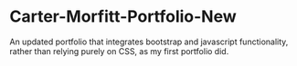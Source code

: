 # Carter-Morfitt-Portfolio-New
An updated portfolio that integrates bootstrap and javascript functionality, rather than relying purely on CSS, as my first portfolio did.
